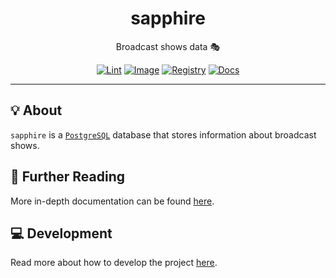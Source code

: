 <h1 align="center">sapphire</h1>

<div align="center">

Broadcast shows data 🎭

[![Lint](https://github.com/radio-aktywne/sapphire/actions/workflows/lint.yaml/badge.svg)](https://github.com/radio-aktywne/sapphire/actions/workflows/lint.yaml)
[![Image](https://github.com/radio-aktywne/sapphire/actions/workflows/image.yaml/badge.svg)](https://github.com/radio-aktywne/sapphire/actions/workflows/image.yaml)
[![Registry](https://github.com/radio-aktywne/sapphire/actions/workflows/registry.yaml/badge.svg)](https://github.com/radio-aktywne/sapphire/actions/workflows/registry.yaml)
[![Docs](https://github.com/radio-aktywne/sapphire/actions/workflows/docs.yaml/badge.svg)](https://github.com/radio-aktywne/sapphire/actions/workflows/docs.yaml)

</div>

---

## 💡 About

`sapphire` is a [`PostgreSQL`](https://www.postgresql.org) database
that stores information about broadcast shows.

## 📄 Further Reading

More in-depth documentation can be found
[here](https://radio-aktywne.github.io/sapphire).

## 💻 Development

Read more about how to develop the project
[here](https://github.com/radio-aktywne/sapphire/blob/main/CONTRIBUTING.md).
